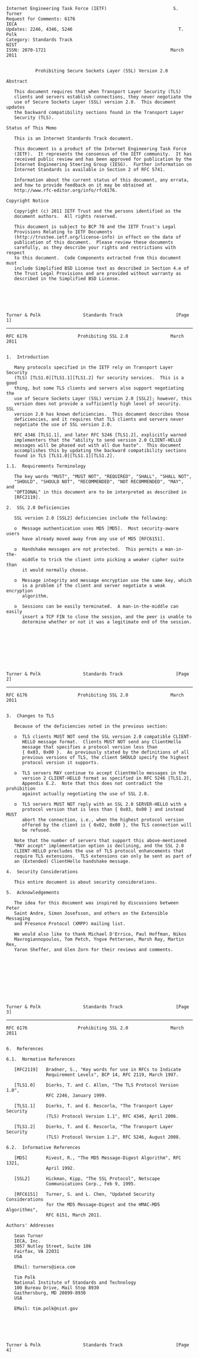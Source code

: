     Internet Engineering Task Force (IETF)                         S. Turner
    Request for Comments: 6176                                          IECA
    Updates: 2246, 4346, 5246                                        T. Polk
    Category: Standards Track                                           NIST
    ISSN: 2070-1721                                               March 2011


               Prohibiting Secure Sockets Layer (SSL) Version 2.0

    Abstract

       This document requires that when Transport Layer Security (TLS)
       clients and servers establish connections, they never negotiate the
       use of Secure Sockets Layer (SSL) version 2.0.  This document updates
       the backward compatibility sections found in the Transport Layer
       Security (TLS).

    Status of This Memo

       This is an Internet Standards Track document.

       This document is a product of the Internet Engineering Task Force
       (IETF).  It represents the consensus of the IETF community.  It has
       received public review and has been approved for publication by the
       Internet Engineering Steering Group (IESG).  Further information on
       Internet Standards is available in Section 2 of RFC 5741.

       Information about the current status of this document, any errata,
       and how to provide feedback on it may be obtained at
       http://www.rfc-editor.org/info/rfc6176.

    Copyright Notice

       Copyright (c) 2011 IETF Trust and the persons identified as the
       document authors.  All rights reserved.

       This document is subject to BCP 78 and the IETF Trust's Legal
       Provisions Relating to IETF Documents
       (http://trustee.ietf.org/license-info) in effect on the date of
       publication of this document.  Please review these documents
       carefully, as they describe your rights and restrictions with respect
       to this document.  Code Components extracted from this document must
       include Simplified BSD License text as described in Section 4.e of
       the Trust Legal Provisions and are provided without warranty as
       described in the Simplified BSD License.






    Turner & Polk                Standards Track                    [Page 1]

------------------------------------------------------------------------

``` newpage
RFC 6176                   Prohibiting SSL 2.0                March 2011


1.  Introduction

   Many protocols specified in the IETF rely on Transport Layer Security
   (TLS) [TLS1.0][TLS1.1][TLS1.2] for security services.  This is a good
   thing, but some TLS clients and servers also support negotiating the
   use of Secure Sockets Layer (SSL) version 2.0 [SSL2]; however, this
   version does not provide a sufficiently high level of security.  SSL
   version 2.0 has known deficiencies.  This document describes those
   deficiencies, and it requires that TLS clients and servers never
   negotiate the use of SSL version 2.0.

   RFC 4346 [TLS1.1], and later RFC 5246 [TLS1.2], explicitly warned
   implementers that the "ability to send version 2.0 CLIENT-HELLO
   messages will be phased out with all due haste".  This document
   accomplishes this by updating the backward compatibility sections
   found in TLS [TLS1.0][TLS1.1][TLS1.2].

1.1.  Requirements Terminology

   The key words "MUST", "MUST NOT", "REQUIRED", "SHALL", "SHALL NOT",
   "SHOULD", "SHOULD NOT", "RECOMMENDED", "NOT RECOMMENDED", "MAY", and
   "OPTIONAL" in this document are to be interpreted as described in
   [RFC2119].

2.  SSL 2.0 Deficiencies

   SSL version 2.0 [SSL2] deficiencies include the following:

   o  Message authentication uses MD5 [MD5].  Most security-aware users
      have already moved away from any use of MD5 [RFC6151].

   o  Handshake messages are not protected.  This permits a man-in-the-
      middle to trick the client into picking a weaker cipher suite than
      it would normally choose.

   o  Message integrity and message encryption use the same key, which
      is a problem if the client and server negotiate a weak encryption
      algorithm.

   o  Sessions can be easily terminated.  A man-in-the-middle can easily
      insert a TCP FIN to close the session, and the peer is unable to
      determine whether or not it was a legitimate end of the session.









Turner & Polk                Standards Track                    [Page 2]
```

------------------------------------------------------------------------

``` newpage
RFC 6176                   Prohibiting SSL 2.0                March 2011


3.  Changes to TLS

   Because of the deficiencies noted in the previous section:

   o  TLS clients MUST NOT send the SSL version 2.0 compatible CLIENT-
      HELLO message format.  Clients MUST NOT send any ClientHello
      message that specifies a protocol version less than
      { 0x03, 0x00 }.  As previously stated by the definitions of all
      previous versions of TLS, the client SHOULD specify the highest
      protocol version it supports.

   o  TLS servers MAY continue to accept ClientHello messages in the
      version 2 CLIENT-HELLO format as specified in RFC 5246 [TLS1.2],
      Appendix E.2.  Note that this does not contradict the prohibition
      against actually negotiating the use of SSL 2.0.

   o  TLS servers MUST NOT reply with an SSL 2.0 SERVER-HELLO with a
      protocol version that is less than { 0x03, 0x00 } and instead MUST
      abort the connection, i.e., when the highest protocol version
      offered by the client is { 0x02, 0x00 }, the TLS connection will
      be refused.

   Note that the number of servers that support this above-mentioned
   "MAY accept" implementation option is declining, and the SSL 2.0
   CLIENT-HELLO precludes the use of TLS protocol enhancements that
   require TLS extensions.  TLS extensions can only be sent as part of
   an (Extended) ClientHello handshake message.

4.  Security Considerations

   This entire document is about security considerations.

5.  Acknowledgements

   The idea for this document was inspired by discussions between Peter
   Saint Andre, Simon Josefsson, and others on the Extensible Messaging
   and Presence Protocol (XMPP) mailing list.

   We would also like to thank Michael D'Errico, Paul Hoffman, Nikos
   Mavrogiannopoulos, Tom Petch, Yngve Pettersen, Marsh Ray, Martin Rex,
   Yaron Sheffer, and Glen Zorn for their reviews and comments.










Turner & Polk                Standards Track                    [Page 3]
```

------------------------------------------------------------------------

``` newpage
RFC 6176                   Prohibiting SSL 2.0                March 2011


6.  References

6.1.  Normative References

   [RFC2119]   Bradner, S., "Key words for use in RFCs to Indicate
               Requirement Levels", BCP 14, RFC 2119, March 1997.

   [TLS1.0]    Dierks, T. and C. Allen, "The TLS Protocol Version 1.0",
               RFC 2246, January 1999.

   [TLS1.1]    Dierks, T. and E. Rescorla, "The Transport Layer Security
               (TLS) Protocol Version 1.1", RFC 4346, April 2006.

   [TLS1.2]    Dierks, T. and E. Rescorla, "The Transport Layer Security
               (TLS) Protocol Version 1.2", RFC 5246, August 2008.

6.2.  Informative References

   [MD5]       Rivest, R., "The MD5 Message-Digest Algorithm", RFC 1321,
               April 1992.

   [SSL2]      Hickman, Kipp, "The SSL Protocol", Netscape
               Communications Corp., Feb 9, 1995.

   [RFC6151]   Turner, S. and L. Chen, "Updated Security Considerations
               for the MD5 Message-Digest and the HMAC-MD5 Algorithms",
               RFC 6151, March 2011.

Authors' Addresses

   Sean Turner
   IECA, Inc.
   3057 Nutley Street, Suite 106
   Fairfax, VA 22031
   USA

   EMail: turners@ieca.com

   Tim Polk
   National Institute of Standards and Technology
   100 Bureau Drive, Mail Stop 8930
   Gaithersburg, MD 20899-8930
   USA

   EMail: tim.polk@nist.gov






Turner & Polk                Standards Track                    [Page 4]
```
